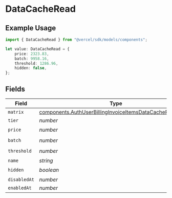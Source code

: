 # DataCacheRead

## Example Usage

```typescript
import { DataCacheRead } from "@vercel/sdk/models/components";

let value: DataCacheRead = {
    price: 2323.83,
    batch: 9958.16,
    threshold: 1286.96,
    hidden: false,
};
```

## Fields

| Field                                                                                                                                  | Type                                                                                                                                   | Required                                                                                                                               | Description                                                                                                                            |
| -------------------------------------------------------------------------------------------------------------------------------------- | -------------------------------------------------------------------------------------------------------------------------------------- | -------------------------------------------------------------------------------------------------------------------------------------- | -------------------------------------------------------------------------------------------------------------------------------------- |
| `matrix`                                                                                                                               | [components.AuthUserBillingInvoiceItemsDataCacheReadMatrix](../../models/components/authuserbillinginvoiceitemsdatacachereadmatrix.md) | :heavy_minus_sign:                                                                                                                     | N/A                                                                                                                                    |
| `tier`                                                                                                                                 | *number*                                                                                                                               | :heavy_minus_sign:                                                                                                                     | N/A                                                                                                                                    |
| `price`                                                                                                                                | *number*                                                                                                                               | :heavy_check_mark:                                                                                                                     | N/A                                                                                                                                    |
| `batch`                                                                                                                                | *number*                                                                                                                               | :heavy_check_mark:                                                                                                                     | N/A                                                                                                                                    |
| `threshold`                                                                                                                            | *number*                                                                                                                               | :heavy_check_mark:                                                                                                                     | N/A                                                                                                                                    |
| `name`                                                                                                                                 | *string*                                                                                                                               | :heavy_minus_sign:                                                                                                                     | N/A                                                                                                                                    |
| `hidden`                                                                                                                               | *boolean*                                                                                                                              | :heavy_check_mark:                                                                                                                     | N/A                                                                                                                                    |
| `disabledAt`                                                                                                                           | *number*                                                                                                                               | :heavy_minus_sign:                                                                                                                     | N/A                                                                                                                                    |
| `enabledAt`                                                                                                                            | *number*                                                                                                                               | :heavy_minus_sign:                                                                                                                     | N/A                                                                                                                                    |
